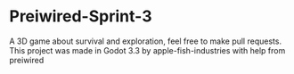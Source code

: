 # Preiwired-Sprint-3

A 3D game about survival and exploration, feel free to make pull requests. This project was made in Godot 3.3 by apple-fish-industries with help from preiwired

